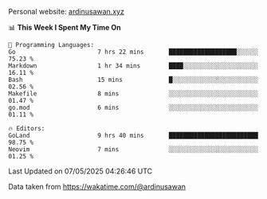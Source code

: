 Personal website: [ardinusawan.xyz](https://ardinusawan.xyz)

<!--START_SECTION:waka-->
📊 **This Week I Spent My Time On** 

```text
💬 Programming Languages: 
Go                       7 hrs 22 mins       ███████████████████░░░░░░   75.23 % 
Markdown                 1 hr 34 mins        ████░░░░░░░░░░░░░░░░░░░░░   16.11 % 
Bash                     15 mins             █░░░░░░░░░░░░░░░░░░░░░░░░   02.56 % 
Makefile                 8 mins              ░░░░░░░░░░░░░░░░░░░░░░░░░   01.47 % 
go.mod                   6 mins              ░░░░░░░░░░░░░░░░░░░░░░░░░   01.11 % 

🔥 Editors: 
GoLand                   9 hrs 40 mins       █████████████████████████   98.75 % 
Neovim                   7 mins              ░░░░░░░░░░░░░░░░░░░░░░░░░   01.25 % 
```


 Last Updated on 07/05/2025 04:26:46 UTC
<!--END_SECTION:waka-->
Data taken from https://wakatime.com/@ardinusawan
